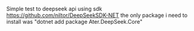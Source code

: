 Simple test to deepseek api using sdk https://github.com/niltor/DeepSeekSDK-NET
the only package i need to install was "dotnet add package Ater.DeepSeek.Core"

